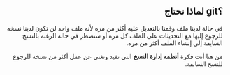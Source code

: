  
<div dir = "rtl">


##  ؟git لماذا نحتاج  
في حالة لدينا ملف وقمنا بالتعديل عليه أكثر من مره لأنه ملف واحد لن تكون لدينا نسخه للرجوع إليها مع التحديثات على الملف كل مره أو سنضطر في حالة الرغبة بالنسخ السابقة إلى إنشاء الملف أكثر من مره.

من هنا أتت فكرة **أنظمه إدارة النسخ** التي تفيد وتغني عن عمل أكثر من نسخه للرجوع للنسخ السابقة.
</div>
